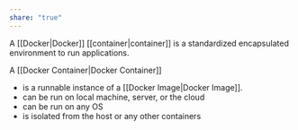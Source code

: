 ```yaml
---
share: "true"
---
```


A [[Docker|Docker]] [[container|container]] is a standardized encapsulated environment to run applications. 

A [[Docker Container|Docker Container]] 
- is a runnable instance of a [[Docker Image|Docker Image]]. 
- can be run on local machine, server, or the cloud
- can be run on any OS
- is isolated from the host or any other containers


